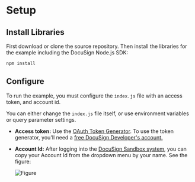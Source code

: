 # Setup


## Install Libraries
First download or clone the source repository. Then install the libraries for the
example including the DocuSign Node.js SDK:

````
npm install
````

## Configure
To run the example, you must configure the `index.js` file with an access token, and account id.

You can either change the `index.js` file itself, or use environment variables or query parameter settings.

* **Access token:** Use the [OAuth Token Generator](https://developers.docusign.com/oauth-token-generator).
  To use the token generator, you'll need a
  [free DocuSign Developer's account.](https://go.docusign.com/o/sandbox/)
* **Account Id:** After logging into the [DocuSign Sandbox system](https://demo.docusign.net),
  you can copy your Account Id from the dropdown menu by your name. See the figure:

  ![Figure](https://raw.githubusercontent.com/docusign/qs-02-node-send-envelope/master/documentation/account_id.png)
